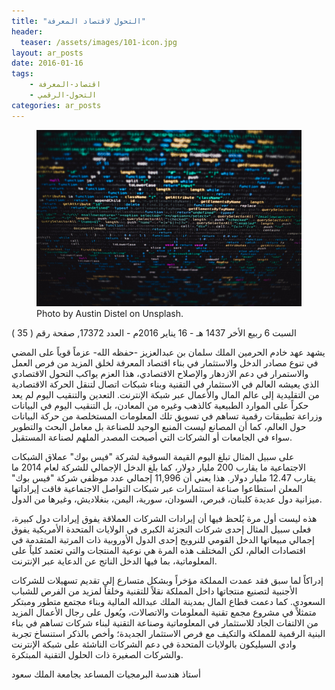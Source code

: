 ```yaml
---
title: "التحول لاقتصاد المعرفة"
header: 
  teaser: /assets/images/101-icon.jpg
layout: ar_posts
date: 2016-01-16
tags:
    - اقتصاد-المعرفة
    - التحول-الرقمي
categories: ar_posts
---
```

<figure class="image">
    <a href="/assets/images//assets/images/101-icon.jpg"><img src="/assets/images/101-icon.jpg"></a>
    <figcaption>Photo by Austin Distel on Unsplash.</figcaption>
</figure>

السبت 6 ربيع الأخر 1437 هـ - 16 يناير 2016م - العدد 17372, صفحة رقم ( 35 )

يشهد عهد خادم الحرمين الملك سلمان بن عبدالعزيز -حفظه الله- عزماً قوياً على المضي في تنوع مصادر الدخل والاستثمار في بناء اقتصاد المعرفة لخلق المزيد من فرص العمل والاستمرار في دعم الازدهار والإصلاح الاقتصادي، هذا العزم يواكب التحول الاقتصادي الذي يعيشه العالم في الاستثمار في التقنية وبناء شبكات اتصال لتنقل الحركة الاقتصادية من التقليدية إلى عالم المال والأعمال عبر شبكة الإنترنت. التعدين والتنقيب اليوم لم يعد حكراً على الموارد الطبيعية كالذهب وغيره من المعادن، بل التنقيب اليوم في البيانات وزراعة تطبيقات رقمية تساهم في تسويق تلك المعلومات المستخلصة من حركة البيانات حول العالم، كما أن المصانع ليست المنبع الوحيد للصناعة بل معامل البحث والتطوير سواء في الجامعات أو الشركات التي أصبحت المصدر الملهم لصناعة المستقبل.

على سبيل المثال تبلغ اليوم القيمة السوقية لشركة "فيس بوك" عملاق الشبكات الاجتماعية ما يقارب 200 مليار دولار، كما بلغ الدخل الإجمالي للشركة لعام 2014 ما يقارب 12.47 مليار دولار. هذا يعني أن 11,996 إجمالي عدد موظفي شركة "فيس بوك" المعلن استطاعوا صناعة استثمارات عبر شبكات التواصل الاجتماعية فاقت إيراداتها ميزانية دول عديدة كلبنان، قبرص، السودان، سورية، اليمن، بنغلاديش، وغيرها من الدول.

هذه ليست أول مرة يُلحظ فيها أن إيرادات الشركات العملاقة يفوق إيرادات دول كبيرة، فعلى سبيل المثال إحدى شركات التجزئة الكبرى في الولايات المتحدة الأمريكية يفوق إجمالي مبيعاتها الدخل القومي للنرويج إحدى الدول الأوروبية ذات المرتبة المتقدمة في اقتصادات العالم، لكن المختلف هذه المرة هي نوعية المنتجات والتي تعتمد كلياً على المعلوماتية، بما فيها الدخل الناتج عن الدعاية عبر الإنترنت.

إدراكاً لما سبق فقد عمدت المملكة مؤخراً وبشكل متسارع إلى تقديم تسهيلات للشركات الأجنبية لتصنيع منتجاتها داخل المملكة نقلاً للتقنية وخلقاً لمزيد من الفرص للشباب السعودي. كما دعمت قطاع المال بمدينة الملك عبدالله المالية وبناء مجتمع متطور ومبتكر متمثلاً في مشروع مجمع تقنية المعلومات والاتصالات، ويُعول على رجال الأعمال المزيد من الالتفات الجاد للاستثمار في المعلوماتية وصناعة التقنية لبناء شركات تساهم في بناء البنية الرقمية للمملكة والتكيف مع فرص الاستثمار الجديدة؛ وأخص بالذكر استنساخ تجربة وادي السيليكون بالولايات المتحدة في دعم الشركات الناشئة على شبكة الإنترنت والشركات الصغيرة ذات الحلول التقنية المبتكرة.

أستاذ هندسة البرمجيات المساعد
بجامعة الملك سعود

